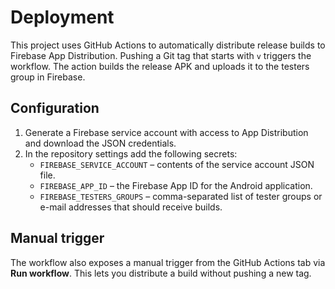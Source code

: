 # Deployment

This project uses GitHub Actions to automatically distribute release builds to Firebase App Distribution.
Pushing a Git tag that starts with `v` triggers the workflow. The action builds the release APK and uploads it to the testers group in Firebase.

## Configuration

1. Generate a Firebase service account with access to App Distribution and download the JSON credentials.
2. In the repository settings add the following secrets:
   - `FIREBASE_SERVICE_ACCOUNT` – contents of the service account JSON file.
   - `FIREBASE_APP_ID` – the Firebase App ID for the Android application.
   - `FIREBASE_TESTERS_GROUPS` – comma-separated list of tester groups or e-mail addresses that should receive builds.

## Manual trigger

The workflow also exposes a manual trigger from the GitHub Actions tab via **Run workflow**. This lets you distribute a build without pushing a new tag.
